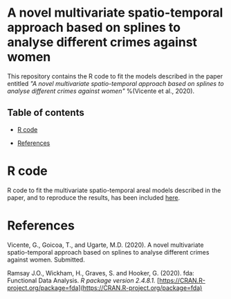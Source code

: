 # A novel multivariate spatio-temporal approach based on splines to analyse different crimes against women 
This repository contains the R code to fit the models described in the paper entitled _"A novel multivariate spatio-temporal approach based on splines to analyse different crimes against women"_ %(Vicente et al., 2020).


## Table of contents
- [R code](#R-code)

- [References](#References)


# R code
R code to fit the multivariate spatio-temporal areal models described in the paper, and to reproduce the results, has been included [here](https://github.com/spatialstatisticsupna/Multivariate_spatio_temporal_P_spline/blob/master/R/).

# References
Vicente, G., Goicoa, T., and Ugarte, M.D. (2020). A novel multivariate spatio-temporal approach based on splines to analyse different crimes against women. Submitted.

Ramsay J.O., Wickham, H., Graves, S. and Hooker, G. (2020). fda: Functional Data Analysis. _R package version 2.4.8.1._ [https://CRAN.R-project.org/package=fda](https://CRAN.R-project.org/package=fda)
  
